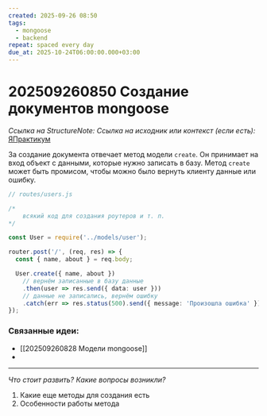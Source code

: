 ```yaml
---
created: 2025-09-26 08:50
tags:
  - mongoose
  - backend
repeat: spaced every day
due_at: 2025-10-24T06:00:00.000+03:00
---
```

# 202509260850 Создание документов mongoose

*Ссылка на StructureNote:* 
*Ссылка на исходник или контекст (если есть):* [ЯПрактикум](https://practicum.yandex.ru/learn/backend-nodejs/courses/16b47298-e20d-4fde-9619-1ab305039a00/sprints/564238/topics/a4928f0d-5f69-4053-bea3-fa90d3a2a89f/lessons/0964829b-5b6d-4372-b84d-44a076b97b5a/)

За создание документа отвечает метод модели `create`. Он принимает на вход объект с данными, которые нужно записать в базу. Метод `create` может быть промисом, чтобы можно было вернуть клиенту данные или ошибку.

```ts
// routes/users.js

/*
    всякий код для создания роутеров и т. п.
*/

const User = require('../models/user');

router.post('/', (req, res) => {
  const { name, about } = req.body;

  User.create({ name, about })
    // вернём записанные в базу данные
    .then(user => res.send({ data: user }))
    // данные не записались, вернём ошибку
    .catch(err => res.status(500).send({ message: 'Произошла ошибка' }));
});
```

### Связанные идеи:

* [[202509260828 Модели mongoose]]
* 
---

*Что стоит развить? Какие вопросы возникли?*
1) Какие еще методы для создания есть
2) Особенности работы метода
